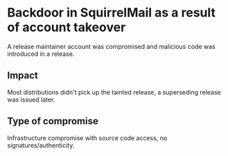 # Backdoor in SquirrelMail as a result of account takeover

A release maintainer account was compromised and malicious code was introduced in a release.

## Impact

Most distributions didn't pick up the tainted release, a superseding release was issued later.

## Type of compromise

Infrastructure compromise with source code access, no signatures/authenticity.
